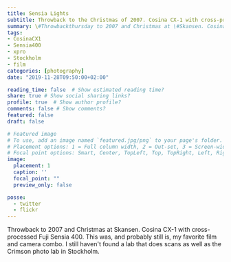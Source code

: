 ```yaml
---
title: Sensia Lights
subtitle: Throwback to the Christmas of 2007. Cosina CX-1 with cross-processed Fuji Sensia 400.
summary: \#Throwbackthursday to 2007 and Christmas at \#Skansen. Cosina CX-1 with cross-processed \#Fuji Sensia 400. This was, and probably still is, my favorite film and camera combo. \#xpro
tags:
- CosinaCX1
- Sensia400
- xpro
- Stockholm
- film
categories: [photography]
date: "2019-11-28T09:50:00+02:00"

reading_time: false  # Show estimated reading time?
share: true # Show social sharing links?
profile: true  # Show author profile?
comments: false # Show comments?
featured: false
draft: false

# Featured image
# To use, add an image named `featured.jpg/png` to your page's folder.
# Placement options: 1 = Full column width, 2 = Out-set, 3 = Screen-width
# Focal point options: Smart, Center, TopLeft, Top, TopRight, Left, Right, BottomLeft, Bottom, BottomRight
image:
  placement: 1
  caption: ''
  focal_point: ""
  preview_only: false

posse:
  - twitter
  - flickr
---
```


Throwback to 2007 and Christmas at Skansen. Cosina CX-1 with cross-processed Fuji Sensia 400. This was, and probably still is, my favorite film and camera combo. I still haven't found a lab that does scans as well as the Crimson photo lab in Stockholm.


